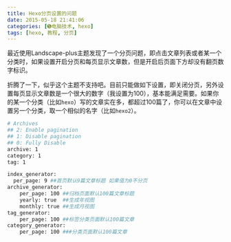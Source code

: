 ```yaml
---
title: Hexo分页设置的问题
date: 2015-05-18 21:41:06
categories: [➎电脑技术, hexo]
tags: [hexo, 教程, 分页]
---
```

最近使用Landscape-plus主题发现了一个分页问题，即点击文章列表或者某一个分类时，如果设置开启分页和每页显示文章数，但是开启后页面下方却没有翻页数字标识。

折腾了一下，似乎这个主题不支持吧。目前只能做如下设置，即关闭分页，另外设置每页显示文章数是一个很大的数字（我设置为100），基本能满足需要。如果你的某一个分类（比如`hexo`）写的文章实在多，都超过100篇了，你可以在文章中设置另一个分类，取一个相似的名字（比如`hexo2`）。
``` bash
# Archives
## 2: Enable pagination
## 1: Disable pagination
## 0: Fully Disable
archive: 1
category: 1
tag: 1

index_generator:
  per_page: 9 ##首页默认9篇文章标题 如果值为0不分页
archive_generator:
    per_page: 100 ##归档页面默认100篇文章标题
    yearly: true  ##生成年视图
    monthly: true ##生成月视图
tag_generator:
    per_page: 100 ##标签分类页面默认100篇文章
category_generator: 
    per_page: 100 ###分类页面默认100篇文章

```
